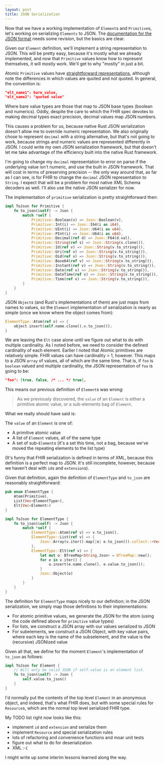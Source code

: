 ```yaml
---
layout: post
title: JSON Serialization
---
```


Now that we have a working implementation of `Element`s and `Primitive`s, let's working on serializing `Elements` to JSON. The [documentation for the JSON format](https://hl7-fhir.github.io/json.html) needs some revision, but the basics are clear.

Given our `Element` definition, we'll implement a string representation to JSON. This will be pretty easy, because it's mostly what we already implemented, and now that `Primitive` values know how to represent themselves, it will mostly work. We'll get to why "mostly" in just a bit.

Atomic `Primitive` values have [straightforward representations](https://hl7-fhir.github.io/json.html#1.17.2.2), although note the differences in which values are quoted and not quoted. In general, the convention is:

```json
"elt_name1": bare_value,
"elt_name2": "quoted value"
```

Where bare value types are those that map to JSON base types (boolean and numerics). Oddly, despite the care to which the FHIR spec devotes to making decimal types exact precision, decimal values map JSON numbers.

This causes a problem for us, because native Rust JSON serialization doesn't allow me to override numeric representation. We also originally chose to represent `decimal` with a string alternative, but that's not going to work, because strings and numeric values are represented differently in JSON. I could write my own JSON serialization framework, but that doesn't let me take advantage of the efficiency built into the native Rust framework.

I'm going to change my `decimal` representation to error on parse if the underlying value isn't numeric, and use the built in JSON framework. That will cost in terms of preserving precision -- the only way around that, as far as I can see, is for FHIR to change the `decimal` JSON representation to `String`. I expect that will be a problem for most native XML Schema decoders as well. I'll also use the native JSON serializer for now.

The implementation of `primitive` serialization is pretty straightforward then:

```rust
impl ToJson for Primitive {
	fn to_json(&self) -> Json {
		match *self {
			Primitive::Boolean(v) => Json::Boolean(v),
	 		Primitive::Int(i) => Json::I64(i as i64),
	 		Primitive::UInt(i) => Json::U64(i as u64),
	 		Primitive::PInt(i) => Json::U64(i as u64),
	 		Primitive::Decimal(ref d) => Json::F64(d.val),
	 		Primitive::String(ref s) => Json::String(s.clone()),
	 		Primitive::Id(ref v) => Json::String(v.to_string()),
	 		Primitive::Uri(ref v) => Json::String(v.to_string()),
	 		Primitive::Oid(ref v) => Json::String(v.to_string()),
	 		Primitive::Base64(ref v) => Json::String(v.to_string()),
	 		Primitive::Instant(ref v) => Json::String(v.to_string()),
	 		Primitive::Date(ref v) => Json::String(v.to_string()),
	 		Primitive::DateTime(ref v) => Json::String(v.to_string()),
	 		Primitive::Time(ref v) => Json::String(v.to_string()),
	 	}
	}
}
```

JSON `Object`s (and Rust's implementations of them) are just maps from names to values, so the `Element` implementation of serialization is nearly as simple (once we know where the object comes from):

```rust
ElementType::Atom(ref v) => {
	object.insert(self.name.clone(),v.to_json());
}
```

We are leaving the `Elt` case alone until we figure out what to do with multiple cardinality. As I noted before, we need to consider the defined cardinality of each element. Earlier I noted that Atomic primitives are relatively simple. FHIR values can have cardinality > 1, however. This maps to a JSON `array` of values, all of which are the same time. That is, if `foo` is `boolean` valued and multiple cardinality, the JSON representation of `foo` is going to be:

```json
"foo": [true, false, /* ... */ true],
```

This means our previous definition of `Element`s was wrong:

> As we previously discovered, the `value` of an `Element` is either a primitive atomic value, or a sub-elements bag of `Element`.

What we really should have said is:

The `value` of an `Element` is one of:

* A primitive atomic value
* A list of `Element` values, all of the same type
* A set of sub-`Element`s (it's a set this time, not a bag, because we've moved the repeating elements to the list type)

(It's funny that FHIR serialization is defined in terms of XML, because this definition is a perfect map to JSON. It's still incomplete, however, because we haven't deal with `id`s and `extension`s).

Given that definition, again the definition of `ElementType` and `to_json` are reasonably straightforward:

```rust
pub enum ElementType {
	Atom(Primitive),
	List(Vec<ElementType>),
	Elt(Vec<Element>)
}

impl ToJson for ElementType {
	fn to_json(&self) -> Json {
		match *self {
			ElementType::Atom(ref v) => v.to_json(),
			ElementType::List(ref v) => {
				Json::Array(v.iter().map(|e| e.to_json()).collect::<Vec<Json>>())
			},
			ElementType::Elt(ref v) => {
				let mut o: BTreeMap<String,Json> = BTreeMap::new();
				for e in v.iter() {
					o.insert(e.name.clone(), e.value.to_json());
				}
				Json::Object(o)
			}
		}
	}
}
```

The definition for `ElementType` maps nicely to our definition; in the JSON serialization, we simply map those definitions to their implementations:

* For atomic primitive values, we generate the JSON for the atom (using the code defined above for `primitive` value types)
* For lists, we construct a JSON array with our values serialized to JSON
* For subelements, we construct a JSON Object, with key value pairs, where each key is the name of the subselement, and the value is the (recursive) JSONized value

Given all that, we define for the moment `Element`'s implementation of `to_json` as follows:

```rust
impl ToJson for Element {
	// Will only be valid JSON if self.value is an element list.
	fn to_json(&self) -> Json {
		self.value.to_json()
	}
}
```

I'd normally put the contents of the top level `Element` in an anonymous object, and indeed, that's what FHIR does, but with some special rules for `Resource`s, which are the normal top level serialized FHIR type.

My TODO list right now looks like this:

* implement `id` and `extension` and serialize them
* implement `Resource` and special serialization rules
* lots of refactoring and convenience functions and moar unit tests
* figure out what to do for deserialization
* XML :-(

I might write up some interim lessons learned along the way.